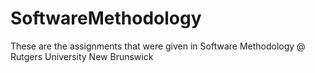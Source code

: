# SoftwareMethodology
These are the assignments that were given in Software Methodology @ Rutgers University New Brunswick

